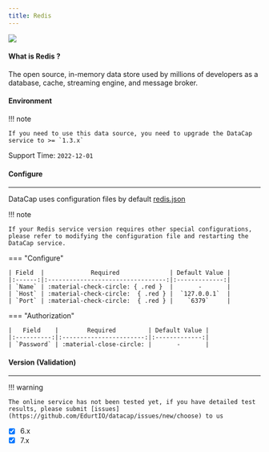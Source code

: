 ```yaml
---
title: Redis
---
```


<img src="/assets/plugin/redis.png" class="connector-logo" />

#### What is Redis ?

The open source, in-memory data store used by millions of developers as a database, cache, streaming engine, and message broker.

#### Environment

!!! note

    If you need to use this data source, you need to upgrade the DataCap service to >= `1.3.x`

Support Time: `2022-12-01`

#### Configure

---

DataCap uses configuration files by default [redis.json](https://github.com/EdurtIO/datacap/blob/develop/server/src/main/etc/conf/plugins/native/redis.json)

!!! note

    If your Redis service version requires other special configurations, please refer to modifying the configuration file and restarting the DataCap service.

=== "Configure"

    | Field  |             Required              | Default Value |
    |:------:|:---------------------------------:|:-------------:|
    | `Name` | :material-check-circle: { .red }  |       -       |
    | `Host` | :material-check-circle:  { .red } |  `127.0.0.1`  |
    | `Port` | :material-check-circle:  { .red } |    `6379`     |

=== "Authorization"

    |   Field    |        Required         | Default Value |
    |:----------:|:-----------------------:|:-------------:|
    | `Password` | :material-close-circle: |       -       |

#### Version (Validation)

---

!!! warning

    The online service has not been tested yet, if you have detailed test results, please submit [issues](https://github.com/EdurtIO/datacap/issues/new/choose) to us

- [x] 6.x
- [x] 7.x
